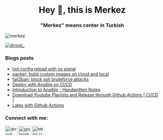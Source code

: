<h1 align="center">Hey 👋, this is Merkez</h1>
<h3 align="center">"Merkez" means center in Turkish</h3>

<p align="left"> <img src="https://komarev.com/ghpvc/?username=merkez&label=visitors&color=0e75b6&style=flat" alt="merkez" /> </p>

<p align="left"> <a href="https://twitter.com/drroot_" target="blank"><img src="https://img.shields.io/twitter/follow/drroot_?logo=twitter&style=for-the-badge" alt="drroot_" /></a> </p>

### Blogs posts
<!-- BLOG-POST-LIST:START -->
- [hot config reload with os signal](https://mrturkmen.com/posts/hot-reload-with-os-signals/)
- [packer: build custom images on cloud and local](https://mrturkmen.com/posts/build-with-packer/)
- [fail2ban: block ssh bruteforce attacks](https://mrturkmen.com/posts/fail2ban/)
- [Deploy with Ansible on CI/CD](https://mrturkmen.com/posts/deploy-with-ansible/)
- [Introduction to Ansible - Handwritten Notes](https://mrturkmen.com/posts/introduction-to-ansible-notes/)
- [Download Youtube Playlists and Release through Github Actions [ CI/CD ]](https://mrturkmen.com/posts/download-release-youtube-playlists/)
- [Latex with Github Actions](https://mrturkmen.com/posts/build-release-latex/)
<!-- BLOG-POST-LIST:END -->

<h3 align="left">Connect with me:</h3>
<p align="left">
<a href="https://twitter.com/drroot_" target="blank"><img align="center" src="https://raw.githubusercontent.com/rahuldkjain/github-profile-readme-generator/master/src/images/icons/Social/twitter.svg" alt="drroot_" height="30" width="40" /></a>
<a href="https://instagram.com/gistsinit" target="blank"><img align="center" src="https://raw.githubusercontent.com/rahuldkjain/github-profile-readme-generator/master/src/images/icons/Social/instagram.svg" alt="gistsinit" height="30" width="40" /></a>
<a href="/https://mrturkmen.com/index.xml" target="blank"><img align="center" src="https://raw.githubusercontent.com/rahuldkjain/github-profile-readme-generator/master/src/images/icons/Social/rss.svg" alt="https://mrturkmen.com/index.xml" height="30" width="40" /></a>
</p>

